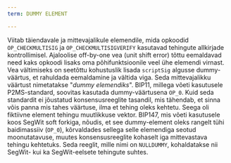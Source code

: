 ```yaml
---
term: DUMMY ELEMENT

---
```

Viitab täiendavale ja mittevajalikule elemendile, mida opkoodid `OP_CHECKMULTISIG` ja `OP_CHECKMULTISIGVERIFY` kasutavad tehingute allkirjade kontrollimisel. Ajaloolise off-by-one vea (unit shift error) tõttu eemaldavad need kaks opkoodi lisaks oma põhifunktsioonile veel ühe elemendi virnast. Vea vältimiseks on seetõttu kohustuslik lisada `scriptSig` algusse dummy-väärtus, et rahuldada eemaldamine ja vältida viga. Seda mittevajalikku väärtust nimetatakse "*dummy elemendiks*". BIP11, millega võeti kasutusele P2MS-standard, soovitas kasutada dummy-väärtusena `OP_0`. Kuid seda standardit ei jõustatud konsensusreeglite tasandil, mis tähendab, et sinna võis panna mis tahes väärtuse, ilma et tehing oleks kehtetu. Seega oli fiktiivne element tehingu muutlikkuse vektor. BIP147, mis võeti kasutusele koos SegWit soft forkiga, nõudis, et see dummy-element oleks rangelt tühi baidimassiiv (`OP_0`), kõrvaldades sellega selle elemendiga seotud moonutatavuse, muutes konsensusreeglite kohaselt iga mittevastava tehingu kehtetuks. Seda reeglit, mille nimi on `NULLDUMMY`, kohaldatakse nii SegWit- kui ka SegWit-eelsete tehingute suhtes.